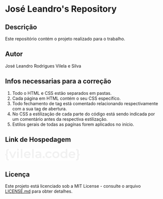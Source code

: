 # José Leandro's Repository

## Descrição
Este repositório contém o projeto realizado para o trabalho.

## Autor
José Leandro Rodrigues Vilela e Silva

## Infos necessarias para a correção
1. Todo o HTML e CSS estão separados em pastas.
2. Cada página em HTML contém o seu CSS especifíco.
3. Todo fechamento de tag está comentado relacionando respectivamente com a sua tag de abertura.
4. No CSS a estilização de cada parte do código está sendo indicada por um comentário antes da respectiva estilização.
5. Estilos gerais de todas as pagínas forem aplicados no início.

## Link de Hospedagem
[![logo](images/logo.png)](https://vilelajlr.github.io/testesitetrabalho)

## Licença
Este projeto está licenciado sob a MIT License - consulte o arquivo [LICENSE.md](LICENSE.md) para obter detalhes.

